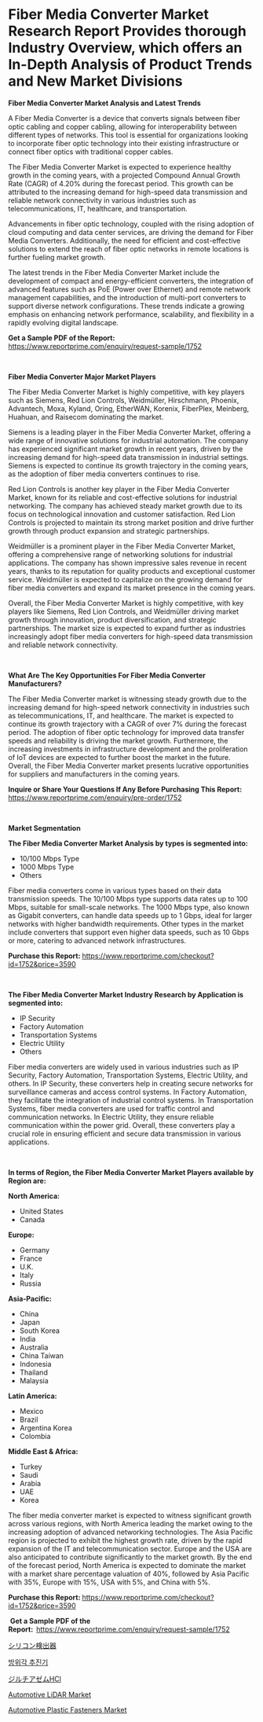 <p><h1>Fiber Media Converter Market Research Report Provides thorough Industry Overview, which offers an In-Depth Analysis of Product Trends and New Market Divisions</h1></p><p><strong>Fiber Media Converter Market Analysis and Latest Trends</strong></p>
<p><p>A Fiber Media Converter is a device that converts signals between fiber optic cabling and copper cabling, allowing for interoperability between different types of networks. This tool is essential for organizations looking to incorporate fiber optic technology into their existing infrastructure or connect fiber optics with traditional copper cables.</p><p>The Fiber Media Converter Market is expected to experience healthy growth in the coming years, with a projected Compound Annual Growth Rate (CAGR) of 4.20% during the forecast period. This growth can be attributed to the increasing demand for high-speed data transmission and reliable network connectivity in various industries such as telecommunications, IT, healthcare, and transportation.</p><p>Advancements in fiber optic technology, coupled with the rising adoption of cloud computing and data center services, are driving the demand for Fiber Media Converters. Additionally, the need for efficient and cost-effective solutions to extend the reach of fiber optic networks in remote locations is further fueling market growth.</p><p>The latest trends in the Fiber Media Converter Market include the development of compact and energy-efficient converters, the integration of advanced features such as PoE (Power over Ethernet) and remote network management capabilities, and the introduction of multi-port converters to support diverse network configurations. These trends indicate a growing emphasis on enhancing network performance, scalability, and flexibility in a rapidly evolving digital landscape.</p></p>
<p><strong>Get a Sample PDF of the Report:&nbsp;</strong> <a href="https://www.reportprime.com/enquiry/request-sample/1752">https://www.reportprime.com/enquiry/request-sample/1752</a></p>
<p>&nbsp;</p>
<p><strong>Fiber Media Converter Major Market Players</strong></p>
<p><p>The Fiber Media Converter Market is highly competitive, with key players such as Siemens, Red Lion Controls, Weidmüller, Hirschmann, Phoenix, Advantech, Moxa, Kyland, Oring, EtherWAN, Korenix, FiberPlex, Meinberg, Huahuan, and Raisecom dominating the market.</p><p>Siemens is a leading player in the Fiber Media Converter Market, offering a wide range of innovative solutions for industrial automation. The company has experienced significant market growth in recent years, driven by the increasing demand for high-speed data transmission in industrial settings. Siemens is expected to continue its growth trajectory in the coming years, as the adoption of fiber media converters continues to rise.</p><p>Red Lion Controls is another key player in the Fiber Media Converter Market, known for its reliable and cost-effective solutions for industrial networking. The company has achieved steady market growth due to its focus on technological innovation and customer satisfaction. Red Lion Controls is projected to maintain its strong market position and drive further growth through product expansion and strategic partnerships.</p><p>Weidmüller is a prominent player in the Fiber Media Converter Market, offering a comprehensive range of networking solutions for industrial applications. The company has shown impressive sales revenue in recent years, thanks to its reputation for quality products and exceptional customer service. Weidmüller is expected to capitalize on the growing demand for fiber media converters and expand its market presence in the coming years.</p><p>Overall, the Fiber Media Converter Market is highly competitive, with key players like Siemens, Red Lion Controls, and Weidmüller driving market growth through innovation, product diversification, and strategic partnerships. The market size is expected to expand further as industries increasingly adopt fiber media converters for high-speed data transmission and reliable network connectivity.</p></p>
<p>&nbsp;</p>
<p><strong>What Are The Key Opportunities For Fiber Media Converter Manufacturers?</strong></p>
<p><p>The Fiber Media Converter market is witnessing steady growth due to the increasing demand for high-speed network connectivity in industries such as telecommunications, IT, and healthcare. The market is expected to continue its growth trajectory with a CAGR of over 7% during the forecast period. The adoption of fiber optic technology for improved data transfer speeds and reliability is driving the market growth. Furthermore, the increasing investments in infrastructure development and the proliferation of IoT devices are expected to further boost the market in the future. Overall, the Fiber Media Converter market presents lucrative opportunities for suppliers and manufacturers in the coming years.</p></p>
<p><strong>Inquire or Share Your Questions If Any Before Purchasing This Report:</strong> <a href="https://www.reportprime.com/enquiry/pre-order/1752">https://www.reportprime.com/enquiry/pre-order/1752</a></p>
<p>&nbsp;</p>
<p><strong>Market Segmentation</strong></p>
<p><strong>The Fiber Media Converter Market Analysis by types is segmented into:</strong></p>
<p><ul><li>10/100 Mbps Type</li><li>1000 Mbps Type</li><li>Others</li></ul></p>
<p><p>Fiber media converters come in various types based on their data transmission speeds. The 10/100 Mbps type supports data rates up to 100 Mbps, suitable for small-scale networks. The 1000 Mbps type, also known as Gigabit converters, can handle data speeds up to 1 Gbps, ideal for larger networks with higher bandwidth requirements. Other types in the market include converters that support even higher data speeds, such as 10 Gbps or more, catering to advanced network infrastructures.</p></p>
<p><strong>Purchase this Report:&nbsp;</strong><a href="https://www.reportprime.com/checkout?id=1752&price=3590">https://www.reportprime.com/checkout?id=1752&price=3590</a></p>
<p>&nbsp;</p>
<p><strong>The Fiber Media Converter Market Industry Research by Application is segmented into:</strong></p>
<p><ul><li>IP Security</li><li>Factory Automation</li><li>Transportation Systems</li><li>Electric Utility</li><li>Others</li></ul></p>
<p><p>Fiber media converters are widely used in various industries such as IP Security, Factory Automation, Transportation Systems, Electric Utility, and others. In IP Security, these converters help in creating secure networks for surveillance cameras and access control systems. In Factory Automation, they facilitate the integration of industrial control systems. In Transportation Systems, fiber media converters are used for traffic control and communication networks. In Electric Utility, they ensure reliable communication within the power grid. Overall, these converters play a crucial role in ensuring efficient and secure data transmission in various applications.</p></p>
<p>&nbsp;</p>
<p><strong>In terms of Region, the Fiber Media Converter Market Players available by Region are:</strong></p>
<p>
    <p> <strong> North America: </strong>
        <ul>
            <li>United States</li>
            <li>Canada</li>
        </ul>
        </p> 
    <p> <strong> Europe: </strong>
        <ul>
            <li>Germany</li>
            <li>France</li>
            <li>U.K.</li>
            <li>Italy</li>
            <li>Russia</li>
        </ul>
        </p> 
    <p> <strong> Asia-Pacific: </strong>
        <ul>
            <li>China</li>
            <li>Japan</li>
            <li>South Korea</li>
            <li>India</li>
            <li>Australia</li>
            <li>China Taiwan</li>
            <li>Indonesia</li>
            <li>Thailand</li>
            <li>Malaysia</li>
        </ul>
        </p> 
    <p> <strong> Latin America: </strong>
        <ul>
            <li>Mexico</li>
            <li>Brazil</li>
            <li>Argentina Korea</li>
            <li>Colombia</li>
        </ul>
        </p> 
    <p> <strong> Middle East & Africa: </strong>
        <ul>
            <li>Turkey</li>
            <li>Saudi</li>
            <li>Arabia</li>
            <li>UAE</li>
            <li>Korea</li>
        </ul>
    </p>
    </p>
<p><p>The fiber media converter market is expected to witness significant growth across various regions, with North America leading the market owing to the increasing adoption of advanced networking technologies. The Asia Pacific region is projected to exhibit the highest growth rate, driven by the rapid expansion of the IT and telecommunication sector. Europe and the USA are also anticipated to contribute significantly to the market growth. By the end of the forecast period, North America is expected to dominate the market with a market share percentage valuation of 40%, followed by Asia Pacific with 35%, Europe with 15%, USA with 5%, and China with 5%.</p></p>
<p><strong>Purchase this Report: </strong><a href="https://www.reportprime.com/checkout?id=1752&price=3590">https://www.reportprime.com/checkout?id=1752&price=3590</a></p>
<p>&nbsp;<strong>Get a Sample PDF of the Report:&nbsp;&nbsp;</strong><a href="https://www.reportprime.com/enquiry/request-sample/1752">https://www.reportprime.com/enquiry/request-sample/1752</a></p>
<p><strong></strong></p>
<p><p><a href="https://medium.com/@rexkhler2023/%E3%82%B7%E3%83%AA%E3%82%B3%E3%83%BC%E3%83%B3%E6%A4%9C%E5%87%BA%E5%99%A8%E5%B8%82%E5%A0%B4-%E3%82%BF%E3%82%A4%E3%83%97-%E3%82%A2%E3%83%97%E3%83%AA%E3%82%B1%E3%83%BC%E3%82%B7%E3%83%A7%E3%83%B3-%E5%9C%B0%E7%90%86%E3%81%AB%E3%82%88%E3%82%8B%E5%8C%85%E6%8B%AC%E7%9A%84%E8%A9%95%E4%BE%A1-0212c846c3c5">シリコン検出器</a></p><p><a href="https://medium.com/@kenyonjohns/%EC%95%84%EC%A7%80%EB%AE%88%EC%8A%A4-%EC%8A%A4%EB%9F%AC%EC%8A%A4%ED%84%B0-%EC%8B%9C%EC%9E%A5-%EC%9D%B8%EC%82%AC%EC%9D%B4%ED%8A%B8-%EC%8B%9C%EC%9E%A5-%EB%8F%99%ED%96%A5-%EC%84%B1%EC%9E%A5-2024%EB%85%84%EB%B6%80%ED%84%B0-2031%EB%85%84%EA%B9%8C%EC%A7%80-%EC%98%88%EC%B8%A1-497b704e760e">방위각 추진기</a></p><p><a href="https://github.com/vlcostes/Market-Research-Report-List-1/blob/main/524945910156.md">ジルチアゼムHCl</a></p><p><a href="https://issuu.com/reportprime-2/docs/automotive-lidar-market-size-2030.pptx">Automotive LiDAR Market</a></p><p><a href="https://issuu.com/reportprime-2/docs/automotive-plastic-fasteners-market-size-2030.pptx">Automotive Plastic Fasteners Market</a></p></p>